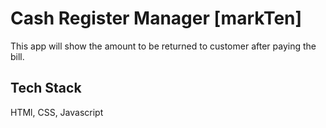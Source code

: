 # Cash Register Manager [markTen]

This app will show the amount to be returned to customer after paying the bill.


## Tech Stack

HTMl,
CSS,
Javascript



